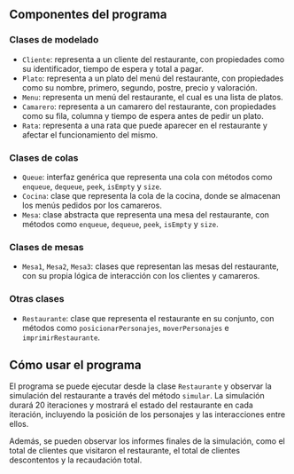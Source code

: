 ## Componentes del programa

### Clases de modelado

- `Cliente`: representa a un cliente del restaurante, con propiedades como su identificador, tiempo de espera y total a pagar.
- `Plato`: representa a un plato del menú del restaurante, con propiedades como su nombre, primero, segundo, postre, precio y valoración.
- `Menu`: representa un menú del restaurante, el cual es una lista de platos.
- `Camarero`: representa a un camarero del restaurante, con propiedades como su fila, columna y tiempo de espera antes de pedir un plato.
- `Rata`: representa a una rata que puede aparecer en el restaurante y afectar el funcionamiento del mismo.

### Clases de colas

- `Queue`: interfaz genérica que representa una cola con métodos como `enqueue`, `dequeue`, `peek`, `isEmpty` y `size`.
- `Cocina`: clase que representa la cola de la cocina, donde se almacenan los menús pedidos por los camareros.
- `Mesa`: clase abstracta que representa una mesa del restaurante, con métodos como `enqueue`, `dequeue`, `peek`, `isEmpty` y `size`.

### Clases de mesas

- `Mesa1`, `Mesa2`, `Mesa3`: clases que representan las mesas del restaurante, con su propia lógica de interacción con los clientes y camareros.

### Otras clases

- `Restaurante`: clase que representa el restaurante en su conjunto, con métodos como `posicionarPersonajes`, `moverPersonajes` e `imprimirRestaurante`.

## Cómo usar el programa

El programa se puede ejecutar desde la clase `Restaurante` y observar la simulación del restaurante a través del método `simular`. La simulación durará 20 iteraciones y mostrará el estado del restaurante en cada iteración, incluyendo la posición de los personajes y las interacciones entre ellos.

Además, se pueden observar los informes finales de la simulación, como el total de clientes que visitaron el restaurante, el total de clientes descontentos y la recaudación total.